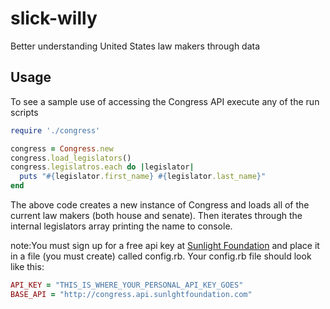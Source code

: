 slick-willy
===========

Better understanding United States law makers through data

<h2>Usage</h2>
<p>To see a sample use of accessing the Congress API execute any of the run scripts</p>

`````ruby
require './congress'

congress = Congress.new
congress.load_legislators()
congress.legislatros.each do |legislator|
  puts "#{legislator.first_name} #{legislator.last_name}"
end

`````

The above code creates a new instance of Congress and loads all of the current law makers (both house and senate).  Then iterates through the internal legislators array printing the name to console.

<p><span>note:</span>You must sign up for a free api key at <a href="http://sunlightfoundation.com/api/">Sunlight Foundation</a> and place it in a file (you must create) called config.rb.  Your config.rb file should look like this:</p>

`````ruby
API_KEY = "THIS_IS_WHERE_YOUR_PERSONAL_API_KEY_GOES"
BASE_API = "http://congress.api.sunlghtfoundation.com"

`````
